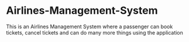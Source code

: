 # Airlines-Management-System
This is an Airlines Management System where a passenger can book tickets, cancel tickets and can do many more things using the application
